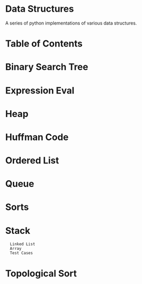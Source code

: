 # Data Structures
A series of python implementations of various data structures. 

# Table of Contents
  # Binary Search Tree
  # Expression Eval
  # Heap
  # Huffman Code
  # Ordered List
  # Queue
  # Sorts
  # Stack
      Linked List
      Array
      Test Cases
  # Topological Sort

  
    
